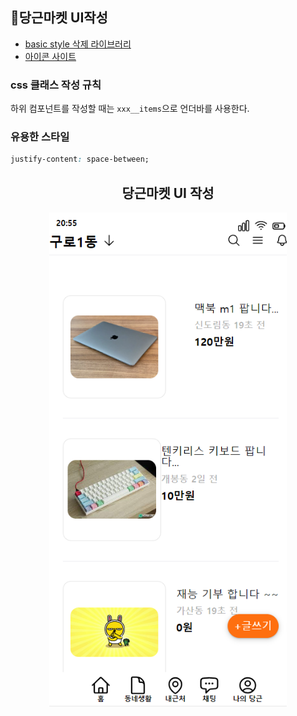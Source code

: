 ## 🥕당근마켓 UI작성

- [basic style 삭제 라이브러리](https://meyerweb.com/eric/tools/css/reset/)
- [아이콘 사이트](https://heroicons.com/)

### css 클래스 작성 규칙

하위 컴포넌트를 작성할 때는 `xxx__items`으로 언더바를 사용한다.

### 유용한 스타일

```css
justify-content: space-between;
```

<center>
<h2>당근마켓 UI 작성</h2>
    <img src="./images/carret_ui.png" style="width: 380px;">
</center>
